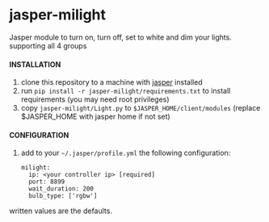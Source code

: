 # jasper-milight
Jasper module to turn on, turn off, set to white and dim your lights. supporting all 4 groups

#### INSTALLATION
1. clone this repository to a machine with [jasper](http://jasperproject.github.io/) installed
1. run `pip install -r jasper-milight/requirements.txt` to install requirements (you may need root privileges)
1. copy `jasper-milight/Light.py` to `$JASPER_HOME/client/modules` (replace $JASPER_HOME with jasper home if not set)

#### CONFIGURATION
1. add to your `~/.jasper/profile.yml` the following configuration:
   ```
   milight:
     ip: <your controller ip> [required]
     port: 8899
     wait_duration: 200
     bulb_type: ['rgbw']
   ```
written values are the defaults.
